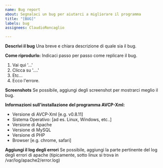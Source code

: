 ```yaml
---
name: Bug report
about: Segnalaci un bug per aiutarci a migliorare il programma
title: "[BUG]"
labels: bug
assignees: ClaudioRoncaglio

---
```


**Descrivi il bug**
Una breve e chiara descrizione di quale sia il bug.

**Come riprodurlo:**
Indicaci passo per passo come replicare il bug.
1. Vai qui '...'
2. Clicca su '....'
3. Etc...
4. Ecco l'errore.

**Screenshots**
Se possibile, aggiungi degli screenshot per mostrarci meglio il bug.

**Informazioni sull'installazione del programma AVCP-Xml:**
 - Versione di AVCP-Xml [e.g. v0.8.11]
 - Sistema Operativo: [ad es. Linux, Windows, etc..]
 - Versione di Apache
 - Versione di MySQL
 - Versione di PHP
 - Browser [e.g. chrome, safari]

**Aggiungi il log degli errori**
Se possibile, aggiungi la parte pertinente del log degli errori di apache (tipicamente, sotto linux si trova in /var/log/apache2/error.log)
